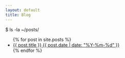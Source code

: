 ```yaml
---
layout: default
title: Blog
---
```


<section class="section">
    <div class="section-header">
        <span class="prompt">$</span>
        <span>ls -la ~/posts/</span>
    </div>
    <div class="box">
        <ul class="post-list">
            {% for post in site.posts %}
            <li class="post-item">
                <a href="{{ post.url | relative_url }}" class="post-link">
                    <span>{{ post.title }}</span>
                    <span class="post-date">{{ post.date | date: "%Y-%m-%d" }}</span>
                </a>
            </li>
            {% endfor %}
        </ul>
    </div>
</section>